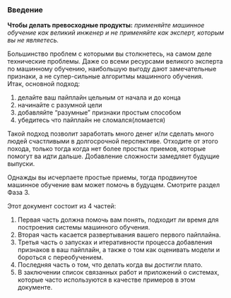 ### Введение
**Чтобы делать превосходные продукты:** *применяйте машинное обучение как великий инженер и не применяйте как эксперт, которым вы не являетесь.*

Большинство проблем с которыми вы столкнетесь, на самом деле технические проблемы. Даже со всеми ресурсами великого эксперта по машинному обучению, наибольшую выгоду дают замечательные признаки, а не супер-сильные алгоритмы машинного обучения.  
Итак, основной подход:
1. делайте ваш пайплайн цельным от начала и до конца
2. начинайте с разумной цели
3. добавляйте “разумные” признаки простым способом
4. убедитесь что пайплайн не сломался(ломается)

Такой подход позволит заработать много денег и/ли сделать много людей счастливыми в долгосрочной перспективе. Отходите от этого похода, только тогда когда нет более простых приемов, которые помогут ва идти дальше. Добавление сложности замедляет будущие выпуски.

Однажды вы исчерпаете простые приемы, тогда продвинутое машинное обучение вам может помочь в будущем. Смотрите раздел Фаза 3. 

Этот документ состоит из 4 частей:
1. Первая часть должна помочь вам понять, подходит ли время для построения системы машинного обучения.
2. Вторая часть касается развертывания вашего первого пайплайна.
3. Третья часть о запусках и итеративности процесса добавления признаков в ваш пайплайн, а также о том  как оценивать модели и бороться с переобучением.
4. Последняя часть о том, что делать когда вы достигли плато.
5. В заключении список связанных работ и приложений о системах, которые часто используются в качестве примеров в этом документе. 
